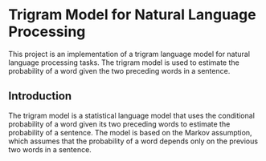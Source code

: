 # Trigram Model for Natural Language Processing
This project is an implementation of a trigram language model for natural language processing tasks. 
The trigram model is used to estimate the probability of a word given the two preceding words in a sentence.

## Introduction
The trigram model is a statistical language model that uses the conditional probability of a word given its two preceding words to estimate the probability of a sentence.
The model is based on the Markov assumption, which assumes that the probability of a word depends only on the previous two words in a sentence.
